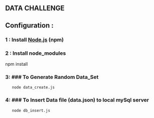 ## DATA CHALLENGE

## Configuration :

### 1 : Install [Node.js](https://nodejs.org/en/) (npm) 

### 2 : Install node_modules
npm install

### 3: ### To Generate Random Data_Set 
       node data_create.js  
       
### 4: ### To Insert Data file (data.json) to local mySql server
       node db_insert.js